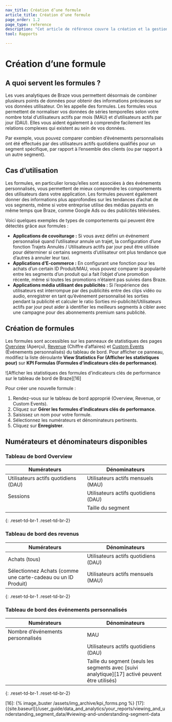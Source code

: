 ```yaml
---
nav_title: Création d’une formule
article_title: Création d’une formule
page_order: 1.2
page_type: reference
description: "Cet article de référence couvre la création et la gestion des formules pour vous aider à comprendre facilement les relations complexes entre vos données."
tool: Rapports

---
```

# Création d’une formule

## A quoi servent les formules ?

Les vues analytiques de Braze vous permettent désormais de combiner plusieurs points de données pour obtenir des informations précieuses sur vos données utilisateur. On les appelle des formules. Les formules vous permettent de normaliser vos données de séries temporelles selon votre nombre total d’utilisateurs actifs par mois (MAU) et d’utilisateurs actifs par jour (DAU). Elles vous aident également à comprendre facilement les relations complexes qui existent au sein de vos données. 

Par exemple, vous pouvez comparer combien d’événements personnalisés ont été effectués par des utilisateurs actifs quotidiens qualifiés pour un segment spécifique, par rapport à l’ensemble des clients (ou par rapport à un autre segment).

## Cas d’utilisation

Les formules, en particulier lorsqu’elles sont associées à des événements personnalisés, vous permettent de mieux comprendre les comportements des utilisateurs dans votre application. Les formules peuvent également donner des informations plus approfondies sur les tendances d’achat de vos segments, même si votre entreprise utilise des médias payants en même temps que Braze, comme Google Ads ou des publicités télévisées. 

Voici quelques exemples de types de comportements qui peuvent être détectés grâce aux formules :

- **Applications de covoiturage :** Si vous avez défini un événement personnalisé quand l’utilisateur annule un trajet, la configuration d’une fonction Trajets Annulés / Utilisateurs actifs par jour peut être utilisée pour déterminer si certains segments d’utilisateur ont plus tendance que d’autres à annuler leur taxi.
- **Applications d’E-commerce :** En configurant une fonction pour les achats d’un certain ID Produit/MAU, vous pouvez comparer la popularité entre les segments d’un produit qui a fait l’objet d’une promotion récente, même si toutes les promotions n’étaient pas suivies dans Braze.
- **Applications média utilisant des publicités :** Si l’expérience des utilisateurs est interrompue par des publicités entre des clips vidéo ou audio, enregistrer en tant qu’événement personnalisé les sorties pendant la publicité et calculer le ratio Sorties mi-publicité/Utilisateurs actifs par jour peut aider à identifier les meilleurs segments à cibler avec une campagne pour des abonnements premium sans publicité.

## Création de formules

Les formules sont accessibles sur les panneaux de statistiques des pages [Overview][9] (Aperçu), [Revenue][10] (Chiffre d’affaires) et [Custom Events][11] (Événements personnalisés) du tableau de bord. Pour afficher ce panneau, modifiez la liste déroulante **View Statistics For (Afficher les statistiques pour)** sur **KPI Formulas (Formules d’indicateurs clés de performance)**.

![Afficher les statistiques des formules d’indicateurs clés de performance sur le tableau de bord de Braze][16]

Pour créer une nouvelle formule :

1. Rendez-vous sur le tableau de bord approprié (Overview, Revenue, or Custom Events).
2. Cliquez sur **Gérer les formules d’indicateurs clés de performance**.
3. Saisissez un nom pour votre formule.
4. Sélectionnez les numérateurs et dénominateurs pertinents.
5. Cliquez sur **Enregistrer**.

## Numérateurs et dénominateurs disponibles

<style>
  div.small_table + table {
    max-width: 50%;
  }
  div.large_table + table {
    max-width: 75%;
  }
table th:nth-child(1),
table th:nth-child(2),
table th:nth-child(3),
table td:nth-child(1),
table td:nth-child(2),
table td:nth-child(3) {
    width:25%;
}
table td {
    word-break: break-word;
}
</style>

<div class="small_table"></div>

### Tableau de bord Overview

| Numérateurs | Dénominateurs |
| --- | --- |
| Utilisateurs actifs quotidiens (DAU) | Utilisateurs actifs mensuels (MAU) |
| Sessions | Utilisateurs actifs quotidiens (DAU) |
| | Taille du segment |
{: .reset-td-br-1 .reset-td-br-2}

### Tableau de bord des revenus

| Numérateurs | Dénominateurs |
| --- | --- |
| Achats (tous) | Utilisateurs actifs quotidiens (DAU) |
| Sélectionnez Achats (comme une carte-cadeau ou un ID Produit) | Utilisateurs actifs mensuels (MAU) |
{: .reset-td-br-1 .reset-td-br-2}

### Tableau de bord des événements personnalisés

| Numérateurs | Dénominateurs |
| --- | --- |
| Nombre d’événements personnalisés | MAU |
|  | Utilisateurs actifs quotidiens (DAU) |
|  | Taille du segment (seuls les segments avec [suivi analytique][17] activé peuvent être utilisés) |
{: .reset-td-br-1 .reset-td-br-2}

[9]: {{site.baseurl}}/user_guide/data_and_analytics/your_reports/understanding_your_app_usage_data/
[10]: {{site.baseurl}}/user_guide/data_and_analytics/export_braze_data/exporting_revenue_data/
[11]: {{site.baseurl}}/user_guide/data_and_analytics/custom_data/custom_events/
[16]: {% image_buster /assets/img_archive/kpi_forms.png %}
[17]: {{site.baseurl}}/user_guide/data_and_analytics/your_reports/viewing_and_understanding_segment_data/#viewing-and-understanding-segment-data

